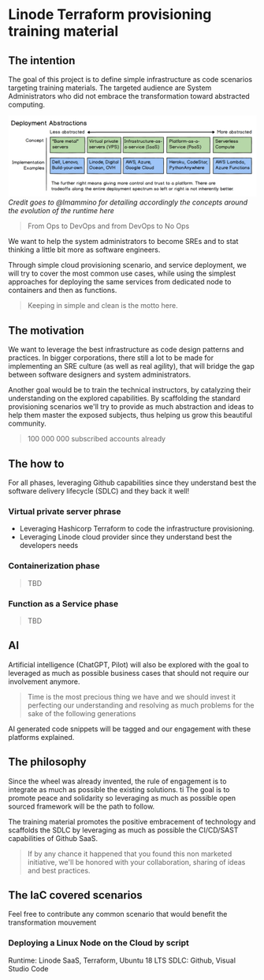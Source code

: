 # Linode Terraform provisioning training material

## The intention

The goal of this project is to define simple infrastructure as code scenarios targeting training materials.
The targeted audience are System Administrators who did not embrace the transformation toward abstracted computing.

![From bare metal to serverless, from screw driver to coding](./img/serverless-abstraction.png)
*Credit goes to @lmammino for detailing accordingly the concepts around the evolution of the runtime here*

>From Ops to DevOps and from DevOps to No Ops

We want to help the system administrators to become SREs and to stat thinking a little bit more as software engineers.

Through simple cloud provisioning scenario, and service deployment, we will try to cover the most common use cases, while using the simplest approaches for deploying the same services from dedicated node to containers and then as functions.

>Keeping in simple and clean is the motto here.

## The motivation

We want to leverage the best infrastructure as code design patterns and practices.
In bigger corporations, there still a lot to be made for implementing an SRE culture (as well as real agility), that will bridge the gap between software designers and system administrators.

Another goal would be to train the technical instructors, by catalyzing their understanding on the explored capabilities.
By scaffolding the standard provisioning scenarios we'll try to provide as much abstraction and ideas to help them master the exposed subjects, thus helping us grow this beautiful community.

>100 000 000 subscribed accounts already

## The how to

For all phases, leveraging Github capabilities since they understand best the software delivery lifecycle (SDLC) and they back it well!

### Virtual private server phrase

* Leveraging Hashicorp Terraform to code the infrastructure provisioning.
* Leveraging Linode cloud provider since they understand best the developers needs

### Containerization phase

> TBD
>
### Function as a Service phase

> TBD

## AI

Artificial intelligence (ChatGPT, Pilot) will also be explored with the goal to leveraged as much as possible business cases that should not require our involvement anymore.

>Time is the most precious thing we have and we should invest it perfecting our understanding and resolving as much problems for the sake of the following generations

AI generated code snippets will be tagged and our engagement with these platforms explained.

## The philosophy

Since the wheel was already invented, the rule of engagement is to integrate as much as possible the existing solutions.
ti
The goal is to promote peace and solidarity so leveraging as much as possible open sourced framework will be the path to follow.

The training material promotes the positive embracement of technology and scaffolds the SDLC by leveraging as much as possible the CI/CD/SAST capabilities of Github SaaS.

> If by any chance it happened that you found this non marketed initiative, we'll be honored with your collaboration, sharing of ideas and best practices.

## The IaC covered scenarios

Feel free to contribute any common scenario that would benefit the transformation mouvement

### Deploying a Linux Node on the Cloud by script

Runtime: Linode SaaS, Terraform, Ubuntu 18 LTS
SDLC: Github, Visual Studio Code
